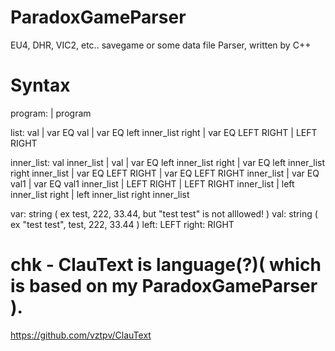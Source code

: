# ParadoxGameParser
EU4, DHR, VIC2, etc.. savegame or some data file Parser, written by C++


# Syntax
program: | program 

list: val | var EQ val | var EQ left inner_list right | var EQ LEFT RIGHT | LEFT RIGHT

inner_list: val inner_list | val 
| var EQ left inner_list right | var EQ left inner_list right inner_list
| var EQ LEFT RIGHT | var EQ LEFT RIGHT inner_list
| var EQ val1 | var EQ val1 inner_list
| LEFT RIGHT | LEFT RIGHT inner_list
| left inner_list right | left inner_list right inner_list

var: string ( ex test, 222, 33.44, but "test test" is not alllowed! )
val: string ( ex "test test", test, 222, 33.44 )
left: LEFT
right: RIGHT



# chk - ClauText is language(?)( which is based on my ParadoxGameParser ).
https://github.com/vztpv/ClauText
